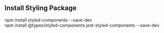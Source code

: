 ## Install Styling Package

npm install styled-components --save-dev  
npm install @types/styled-components jest-styled-components --save-dev  
